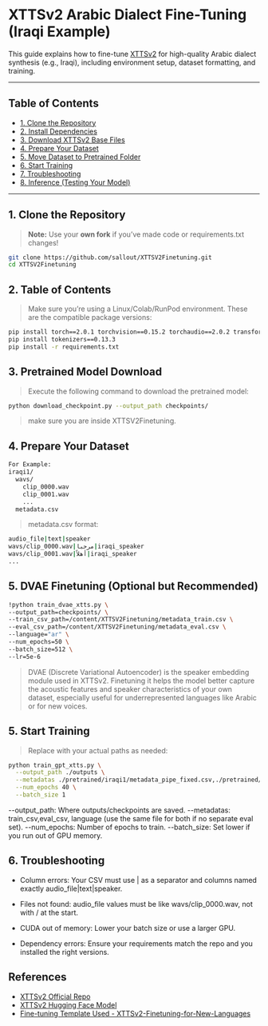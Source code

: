 # XTTSv2 Arabic Dialect Fine-Tuning (Iraqi Example)

This guide explains how to fine-tune [XTTSv2](https://github.com/coqui-ai/TTS) for high-quality Arabic dialect synthesis (e.g., Iraqi), including environment setup, dataset formatting, and training.

---

## Table of Contents

- [1. Clone the Repository](#1-clone-the-repository)
- [2. Install Dependencies](#2-install-dependencies)
- [3. Download XTTSv2 Base Files](#3-download-xttsv2-base-files)
- [4. Prepare Your Dataset](#4-prepare-your-dataset)
- [5. Move Dataset to Pretrained Folder](#5-move-dataset-to-pretrained-folder)
- [6. Start Training](#6-start-training)
- [7. Troubleshooting](#7-troubleshooting)
- [8. Inference (Testing Your Model)](#8-inference-testing-your-model)

---

## 1. Clone the Repository

> **Note:** Use your **own fork** if you’ve made code or requirements.txt changes!

```bash
git clone https://github.com/sallout/XTTSV2Finetuning.git
cd XTTSV2Finetuning
```
## 2. Table of Contents
> Make sure you’re using a Linux/Colab/RunPod environment. These are the compatible package versions:
```bash
pip install torch==2.0.1 torchvision==0.15.2 torchaudio==2.0.2 transformers==4.31.0
pip install tokenizers==0.13.3
pip install -r requirements.txt
```
## 3. Pretrained Model Download
> Execute the following command to download the pretrained model:
```bash
python download_checkpoint.py --output_path checkpoints/
```
> make sure you are inside XTTSV2Finetuning.

## 4. Prepare Your Dataset
```bash
For Example:
iraqi1/
  wavs/
    clip_0000.wav
    clip_0001.wav
    ...
  metadata.csv
```
> metadata.csv format:
```bash
audio_file|text|speaker
wavs/clip_0000.wav|مرحبا|iraqi_speaker
wavs/clip_0001.wav|أهلاً|iraqi_speaker
...
```
## 5. DVAE Finetuning (Optional but Recommended)
```bash
!python train_dvae_xtts.py \
--output_path=checkpoints/ \
--train_csv_path=/content/XTTSV2Finetuning/metadata_train.csv \
--eval_csv_path=/content/XTTSV2Finetuning/metadata_eval.csv \
--language="ar" \
--num_epochs=50 \
--batch_size=512 \
--lr=5e-6
```
> DVAE (Discrete Variational Autoencoder) is the speaker embedding module used in XTTSv2.
> Finetuning it helps the model better capture the acoustic features and speaker characteristics of your own dataset, especially useful for underrepresented languages like Arabic or for new voices.

## 5. Start Training
> Replace with your actual paths as needed:

```bash
python train_gpt_xtts.py \
  --output_path ./outputs \
  --metadatas ./pretrained/iraqi1/metadata_pipe_fixed.csv,./pretrained/iraqi1/metadata_pipe_fixed.csv,ar \
  --num_epochs 40 \
  --batch_size 1
```
--output_path: Where outputs/checkpoints are saved.
--metadatas: train_csv,eval_csv, language (use the same file for both if no separate eval set).
--num_epochs: Number of epochs to train.
--batch_size: Set lower if you run out of GPU memory.

## 6. Troubleshooting
- Column errors:
Your CSV must use | as a separator and columns named exactly audio_file|text|speaker.

- Files not found:
audio_file values must be like wavs/clip_0000.wav, not with / at the start.

- CUDA out of memory:
Lower your batch size or use a larger GPU.

- Dependency errors:
Ensure your requirements match the repo and you installed the right versions.


## References
- [XTTSv2 Official Repo](https://github.com/coqui-ai/TTS)
- [XTTSv2 Hugging Face Model](https://huggingface.co/coqui/XTTS-v2)
- [Fine-tuning Template Used - XTTSv2-Finetuning-for-New-Languages ](https://github.com/anhnh2002/XTTSv2-Finetuning-for-New-Languages)
